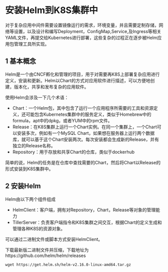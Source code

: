# 安装Helm到K8S集群中

对于复杂应用中间件需要设置镜像运行的需求，环境变量，并且需要定制存储，网络等设置，以及设计和编写Deployment，ConfigMap,Service,及Ingress等相关YAML文件，再提交给Kubernetes进行部署，这些复杂的过程正在逐步被Helm应用包管理工具所实现。

## 1 基本概念

Helm是一个由CNCF孵化和管理的项目，用于对需要再K8S上部署复杂应用进行定义，安装和更新。Helm以Chart的方式对应用软件进行描述，可以方便地创建，版本化，共享和发布复杂的应用软件。

使用Helm会涉及一下几个术语：

- Chart：一个Helm包，其中包含了运行一个应用程序所需要的工具和资源定义，还可能包含Kubernetes集群中的服务定义，类似于Homebrew中的formula，apt中的dpkg，或者YUM中的rpm文件。
- Release：在K8S集群上运行一个Chart实例。在同一个集群上，一个Chart可以安装多次，例如有一个MySQL Chart，如果想在服务器上运行两个数据库，就可以基于这个Chart安装两次。每次安装都会生成新的Release，并有独立的Release名称。
- Repository：用于存放和共享Chart的仓库，类似于dockerhub

简单的说，Helm的任务是在仓库中查找需要的Chart，然后将Chart以Release的形式安装到K8S集群中。

## 2 安装Helm

Helm由以下两个组件组成

- HelmClient：客户端，拥有对Repository，Chart，Release等对象的管理能力
- TillerServer：负责客户端指令和K8S集群之间交互，根据Chart的定义生成和管理各种K8S的资源对象。

可以通过二进制文件或脚本方式安装HelmClient。

下载最新版二进制文件并压缩，下载地址为https://github.com/helm/helm/releases

```
wget https://get.helm.sh/helm-v2.16.0-linux-amd64.tar.gz
```

